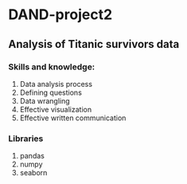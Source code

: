 # DAND-project2
## Analysis of Titanic survivors data

### Skills and knowledge:
1. Data analysis process
2. Defining questions
3. Data wrangling
4. Effective visualization
5. Effective written communication

### Libraries
1. pandas
2. numpy
3. seaborn
